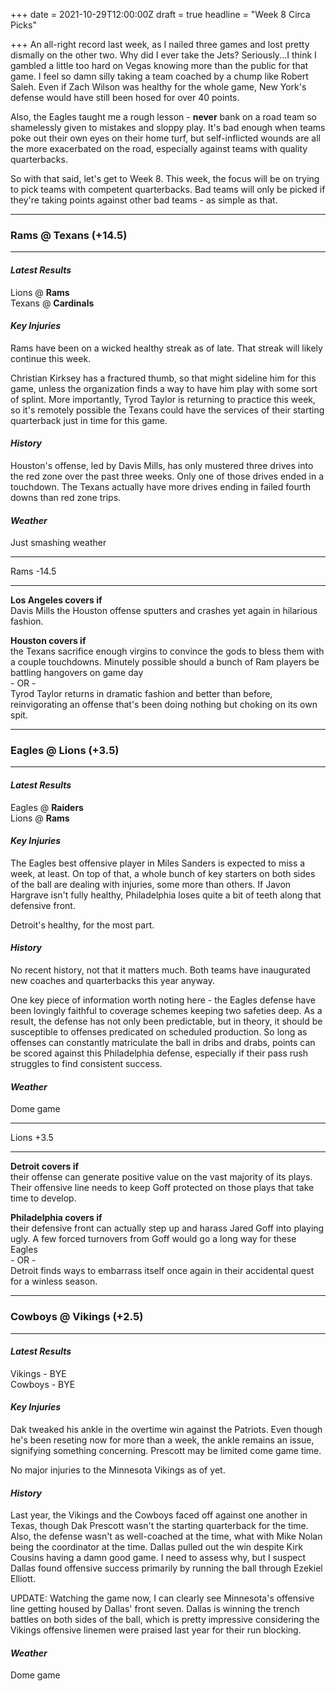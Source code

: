 +++
date = 2021-10-29T12:00:00Z
draft = true
headline = "Week 8 Circa Picks"

+++
An all-right record last week, as I nailed three games and lost pretty dismally on the other two. Why did I ever take the Jets? Seriously...I think I gambled a little too hard on Vegas knowing more than the public for that game. I feel so damn silly taking a team coached by a chump like Robert Saleh. Even if Zach Wilson was healthy for the whole game, New York's defense would have still been hosed for over 40 points.

Also, the Eagles taught me a rough lesson - **never** bank on a road team so shamelessly given to mistakes and sloppy play. It's bad enough when teams poke out their own eyes on their home turf, but self-inflicted wounds are all the more exacerbated on the road, especially against teams with quality quarterbacks.

So with that said, let's get to Week 8. This week, the focus will be on trying to pick teams with competent quarterbacks. Bad teams will only be picked if they're taking points against other bad teams - as simple as that.

***

### Rams @ Texans (+14.5)

***

#### _Latest Results_

Lions @ **Rams**  
Texans @ **Cardinals**

#### _Key Injuries_

Rams have been on a wicked healthy streak as of late. That streak will likely continue this week.

Christian Kirksey has a fractured thumb, so that might sideline him for this game, unless the organization finds a way to have him play with some sort of splint. More importantly, Tyrod Taylor is returning to practice this week, so it's remotely possible the Texans could have the services of their starting quarterback just in time for this game.

#### _History_

Houston's offense, led by Davis Mills, has only mustered three drives into the red zone over the past three weeks. Only one of those drives ended in a touchdown. The Texans actually have more drives ending in failed fourth downs than red zone trips.

#### _Weather_

Just smashing weather

***

Rams -14.5

***

**Los Angeles covers if**  
Davis Mills the Houston offense sputters and crashes yet again in hilarious fashion.

**Houston covers if**  
the Texans sacrifice enough virgins to convince the gods to bless them with a couple touchdowns. Minutely possible should a bunch of Ram players be battling hangovers on game day  
\- OR -  
Tyrod Taylor returns in dramatic fashion and better than before, reinvigorating an offense that's been doing nothing but choking on its own spit.

***

### Eagles @ Lions (+3.5)

***

#### _Latest Results_

Eagles @ **Raiders**  
Lions @ **Rams**

#### _Key Injuries_

The Eagles best offensive player in Miles Sanders is expected to miss a week, at least. On top of that, a whole bunch of key starters on both sides of the ball are dealing with injuries, some more than others. If Javon Hargrave isn't fully healthy, Philadelphia loses quite a bit of teeth along that defensive front.

Detroit's healthy, for the most part.

#### _History_

No recent history, not that it matters much. Both teams have inaugurated new coaches and quarterbacks this year anyway.

One key piece of information worth noting here - the Eagles defense have been lovingly faithful to coverage schemes keeping two safeties deep. As a result, the defense has not only been predictable, but in theory, it should be susceptible to offenses predicated on scheduled production. So long as offenses can constantly matriculate the ball in dribs and drabs, points can be scored against this Philadelphia defense, especially if their pass rush struggles to find consistent success.

#### _Weather_

Dome game

***

Lions +3.5

***

**Detroit covers if**  
their offense can generate positive value on the vast majority of its plays. Their offensive line needs to keep Goff protected on those plays that take time to develop.

**Philadelphia covers if**  
their defensive front can actually step up and harass Jared Goff into playing ugly. A few forced turnovers from Goff would go a long way for these Eagles  
\- OR -  
Detroit finds ways to embarrass itself once again in their accidental quest for a winless season.

***

### Cowboys @ Vikings (+2.5)

***

#### _Latest Results_

Vikings - BYE  
Cowboys - BYE

#### _Key Injuries_

Dak tweaked his ankle in the overtime win against the Patriots. Even though he's been reseting now for more than a week, the ankle remains an issue, signifying something concerning. Prescott may be limited come game time.

No major injuries to the Minnesota Vikings as of yet.

#### _History_

Last year, the Vikings and the Cowboys faced off against one another in Texas, though Dak Prescott wasn't the starting quarterback for the time. Also, the defense wasn't as well-coached at the time, what with Mike Nolan being the coordinator at the time. Dallas pulled out the win despite Kirk Cousins having a damn good game. I need to assess why, but I suspect Dallas found offensive success primarily by running the ball through Ezekiel Elliott. 

UPDATE: Watching the game now, I can clearly see Minnesota's offensive line getting housed by Dallas' front seven. Dallas is winning the trench battles on both sides of the ball, which is pretty impressive considering the Vikings offensive linemen were praised last year for their run blocking. 

#### _Weather_

Dome game